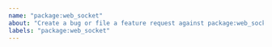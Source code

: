 ```yaml
---
name: "package:web_socket"
about: "Create a bug or file a feature request against package:web_socket."
labels: "package:web_socket"
---
```

